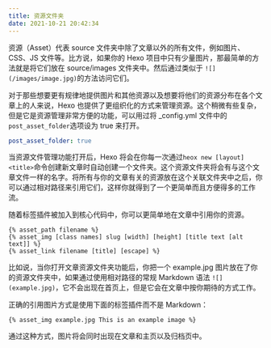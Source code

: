 ```yaml
---
title: 资源文件夹
date: 2021-10-21 20:42:34
---
```


资源（Asset）代表 source 文件夹中除了文章以外的所有文件，例如图片、CSS、JS 文件等。比方说，如果你的 Hexo 项目中只有少量图片，那最简单的方法就是将它们放在 source/images 文件夹中。然后通过类似于 `![](/images/image.jpg)`的方法访问它们。

对于那些想要更有规律地提供图片和其他资源以及想要将他们的资源分布在各个文章上的人来说，Hexo 也提供了更组织化的方式来管理资源。这个稍微有些复杂，但是它是资源管理非常方便的功能，可以用过将 _config.yml 文件中的`post_asset_folder`选项设为 true 来打开。

```yml _config.yml
post_asset_folder: true
```

当资源文件管理功能打开后，Hexo 将会在你每一次通过`heox new [layout] <title>`命令创建新文章时自动创建一个文件夹。这个资源文件夹将会有与这个文章文件一样的名字。将所有与你的文章有关的资源放在这个关联文件夹中之后，你可以通过相对路径来引用它们，这样你就得到了一个更简单而且方便得多的工作流。

随着标签插件被加入到核心代码中，你可以更简单地在文章中引用你的资源。

```
{% asset_path filename %}
{% asset_img [class names] slug [width] [height] [title text [alt text]] %}
{% asset_link filename [title] [escape] %}
```

比如说，当你打开文章资源文件夹功能后，你把一个 example.jpg 图片放在了你的资源文件夹中，如果通过使用相对路径的常规 Markdown 语法 `![](example.jpg)`，它不会出现在首页上，但是它会在文章中按你期待的方式工作。

正确的引用图片方式是使用下面的标签插件而不是 Markdown：

```
{% asset_img example.jpg This is an example image %}
```

通过这种方式，图片将会同时出现在文章和主页以及归档页中。

